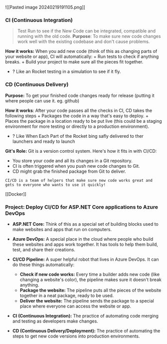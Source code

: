 ![[Pasted image 20240219191105.png]]

### CI (Continuous Integration)
> Test Run to see if the New Code can be integrated, compatible and running with the old code.
**Purpose**: To make sure new code changes work well with the existing codebase and don't cause problems.

**How it works:** When you add new code (think of this as changing parts of your website or app), CI will automatically:
	+ Run tests to check if anything breaks.
	+ Build your project to make sure all the pieces fit together.	
+ ? Like an Rocket testing in a simulation to see if it fly.    


### CD (Continuous Delivery)
**Purpose:** To get your finished code changes ready for release (putting it where people 
can use it. eg. github) 	

**How it works**: After your code passes all the checks in CI, CD takes the following steps
	+ Packages the code in a way that's easy to deploy.
	+ Places the package in a location ready to be put live (this could be a staging environment for more testing or directly to a production environment).
+ ? Like When Each Part of the Rocket bing safly delivered to ther launchers and ready to launch

**Git's Role:**
	Git is a version control system. Here's how it fits in with CI/CD:

- You store your code and all its changes in a Git repository.
- CI is often triggered when you push new code changes to Git.
- CD might grab the finished package from Git to deliver.

```ad-summary
CI/CD is a team of helpers that make sure new code works great and gets to everyone who wants to use it quickly!
```

[[Docker]]

### Project: Deploy CI/CD for ASP.NET Core applications to Azure DevOps

- **ASP.NET Core:** Think of this as a special set of building blocks used to make websites and apps that run on computers.
- **Azure DevOps:** A special place in the cloud where people who build these websites and apps work together. It has tools to help them build, test, and share their creations.
- **CI/CD Pipeline:** A super helpful robot that lives in Azure DevOps. It can do these things automatically:
    - **Check if new code works:** Every time a builder adds new code (like changing a website's color), the pipeline makes sure it doesn't break anything.
    - **Package the website:** The pipeline puts all the pieces of the website together in a neat package, ready to be used.
    - **Deliver the website:** The pipeline sends the package to a special place where everyone can access the website or app.


- **CI (Continuous Integration):** The practice of automating code merging and testing as developers make changes.
- **CD (Continuous Delivery/Deployment):** The practice of automating the steps to get new code versions into production environments.
